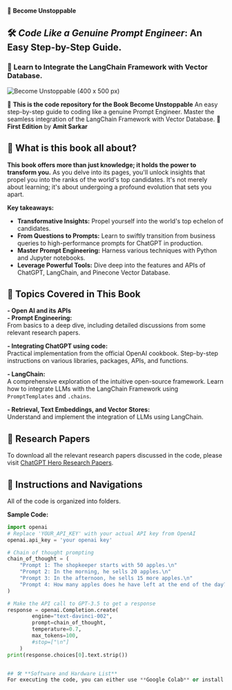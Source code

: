 🚀 **Become Unstoppable**
## 🛠️ *Code Like a Genuine Prompt Engineer*: An Easy Step-by-Step Guide.
### 🔗 Learn to Integrate the LangChain Framework with Vector Database.
![Become Unstoppable (400 x 500 px)](https://github.com/ChatGPTHero/Code-Like-a-Genuine-Prompt-Engineer-An-Easy-Step-by-Step-Guide.-First-Edition/assets/146596849/1c0f4319-3910-4fde-8991-63cb3d4d94a4)
  
📔 **This is the code repository for the Book Become Unstoppable** 
An easy step-by-step guide to coding like a genuine Prompt Engineer. Master the seamless integration of the LangChain Framework with Vector Database. 
📘 **First Edition** by **Amit Sarkar**


## 📘 **What is this book all about?**

**This book offers more than just knowledge; it holds the power to transform you.** As you delve into its pages, you'll unlock insights that propel you into the ranks of the world's top candidates. It's not merely about learning; it's about undergoing a profound evolution that sets you apart.

**Key takeaways:**  
- **Transformative Insights:** Propel yourself into the world's top echelon of candidates.
- **From Questions to Prompts:** Learn to swiftly transition from business queries to high-performance prompts for ChatGPT in production.
- **Master Prompt Engineering:** Harness various techniques with Python and Jupyter notebooks.
- **Leverage Powerful Tools:** Dive deep into the features and APIs of ChatGPT, LangChain, and Pinecone Vector Database.

## 📘 Topics Covered in This Book

**- Open AI and its APIs**  
**- Prompt Engineering:**  
  From basics to a deep dive, including detailed discussions from some relevant research papers.

**- Integrating ChatGPT using code:**  
  Practical implementation from the official OpenAI cookbook. Step-by-step instructions on various libraries, packages, APIs, and functions.

**- LangChain:**  
  A comprehensive exploration of the intuitive open-source framework. Learn how to integrate LLMs with the LangChain Framework using `PromptTemplates` and `.chains`.

**- Retrieval, Text Embeddings, and Vector Stores:**  
  Understand and implement the integration of LLMs using LangChain.

  ## 📜 **Research Papers**
To download all the relevant research papers discussed in the code, please visit [ChatGPT Hero Research Papers](https://www.chatgpthero.io/book-research-papers/).

## 📁 **Instructions and Navigations**
All of the code is organized into folders. 

**Sample Code:**
```python
import openai
# Replace 'YOUR_API_KEY' with your actual API key from OpenAI
openai.api_key = 'your openai key'

# Chain of thought prompting
chain_of_thought = (
    "Prompt 1: The shopkeeper starts with 50 apples.\n"
    "Prompt 2: In the morning, he sells 20 apples.\n"
    "Prompt 3: In the afternoon, he sells 15 more apples.\n"
    "Prompt 4: How many apples does he have left at the end of the day?"
)

# Make the API call to GPT-3.5 to get a response
response = openai.Completion.create(
        engine="text-davinci-002",
        prompt=chain_of_thought,
        temperature=0.7,
        max_tokens=100,
        #stop=["\n"]
    )
print(response.choices[0].text.strip())


## 🛠️ **Software and Hardware List**
For executing the code, you can either use **Google Colab** or install **Anaconda** to run the codes on Jupyter notebooks.
